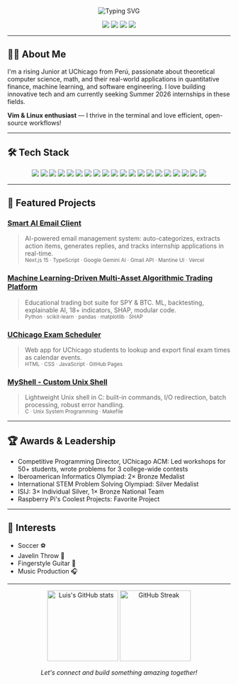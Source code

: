 <!-- Profile Header -->
<p align="center">
  <img src="https://readme-typing-svg.demolab.com?font=Fira+Code&size=28&pause=1000&color=1A73E8&center=true&vCenter=true&width=900&lines=Hi%2C+I'm+Luis+Heysen!;Aspiring+Software+Engineer+%7C+Quant+%7C+AI+Enthusiast;UChicago+%7C+Building+the+Future+of+Tech" alt="Typing SVG"/>
</p>

<p align="center">
  <a href="https://luissalvadorheysen.github.io/portfolio/" target="_blank"><img src="https://img.shields.io/badge/Portfolio-Visit%20My%20Website-1A73E8?style=for-the-badge&logo=googlechrome&logoColor=white"/></a>
  <a href="mailto:lheysent@uchicago.edu"><img src="https://img.shields.io/badge/Email-lheysent%40uchicago.edu-blue?style=for-the-badge&logo=gmail"/></a>
  <a href="https://www.linkedin.com/in/luisheysen" target="_blank"><img src="https://img.shields.io/badge/LinkedIn-LuisHeysen-blue?style=for-the-badge&logo=linkedin"/></a>
  <img src="https://img.shields.io/badge/Location-Chicago,%20IL-red?style=for-the-badge&logo=googlemaps"/>
</p>

---

## 👨‍💻 About Me

I'm a rising Junior at UChicago from Perú, passionate about theoretical computer science, math, and their real-world applications in quantitative finance, machine learning, and software engineering. I love building innovative tech and am currently seeking Summer 2026 internships in these fields.

<strong>Vim & Linux enthusiast</strong> — I thrive in the terminal and love efficient, open-source workflows!

---

## 🛠️ Tech Stack

<p align="center">
  <img src="https://img.shields.io/badge/JavaScript-F7DF1E?style=for-the-badge&logo=javascript&logoColor=black"/>
  <img src="https://img.shields.io/badge/TypeScript-3178C6?style=for-the-badge&logo=typescript&logoColor=white"/>
  <img src="https://img.shields.io/badge/Python-3776AB?style=for-the-badge&logo=python&logoColor=white"/>
  <img src="https://img.shields.io/badge/Java-007396?style=for-the-badge&logo=java&logoColor=white"/>
  <img src="https://img.shields.io/badge/C++-00599C?style=for-the-badge&logo=c%2B%2B&logoColor=white"/>
  <img src="https://img.shields.io/badge/HTML5-E34F26?style=for-the-badge&logo=html5&logoColor=white"/>
  <img src="https://img.shields.io/badge/CSS3-1572B6?style=for-the-badge&logo=css3&logoColor=white"/>
  <img src="https://img.shields.io/badge/Next.js-000000?style=for-the-badge&logo=nextdotjs&logoColor=white"/>
  <img src="https://img.shields.io/badge/React-20232A?style=for-the-badge&logo=react&logoColor=61DAFB"/>
  <img src="https://img.shields.io/badge/Node.js-339933?style=for-the-badge&logo=nodedotjs&logoColor=white"/>
  <img src="https://img.shields.io/badge/Docker-2496ED?style=for-the-badge&logo=docker&logoColor=white"/>
  <img src="https://img.shields.io/badge/AWS-232F3E?style=for-the-badge&logo=amazonaws&logoColor=white"/>
  <img src="https://img.shields.io/badge/Vercel-000000?style=for-the-badge&logo=vercel&logoColor=white"/>
  <img src="https://img.shields.io/badge/Git-F05032?style=for-the-badge&logo=git&logoColor=white"/>
  <img src="https://img.shields.io/badge/GitHub-181717?style=for-the-badge&logo=github&logoColor=white"/>
  <img src="https://img.shields.io/badge/Google%20Gemini%20AI-4285F4?style=for-the-badge&logo=google&logoColor=white"/>
  <img src="https://img.shields.io/badge/Gmail%20API-EA4335?style=for-the-badge&logo=gmail&logoColor=white"/>
  <img src="https://img.shields.io/badge/NextAuth.js-000000?style=for-the-badge&logo=nextdotjs&logoColor=white"/>
  <img src="https://img.shields.io/badge/REST%20APIs-6DB33F?style=for-the-badge&logo=apachespark&logoColor=white"/>
  <img src="https://img.shields.io/badge/OAuth2-008080?style=for-the-badge&logo=oauth&logoColor=white"/>
</p>

---

## 🚀 Featured Projects

### [Smart AI Email Client](https://github.com/LuisSalvadorHeysen/smart_ai_email)
> AI-powered email management system: auto-categorizes, extracts action items, generates replies, and tracks internship applications in real-time.<br>
> <sub>Next.js 15 · TypeScript · Google Gemini AI · Gmail API · Mantine UI · Vercel</sub>

### [Machine Learning-Driven Multi-Asset Algorithmic Trading Platform](https://github.com/LuisSalvadorHeysen/BitcoinBot)
> Educational trading bot suite for SPY & BTC. ML, backtesting, explainable AI, 18+ indicators, SHAP, modular code.<br>
> <sub>Python · scikit-learn · pandas · matplotlib · SHAP</sub>

### [UChicago Exam Scheduler](https://github.com/LuisSalvadorHeysen/uchicago-exam-scheduler)
> Web app for UChicago students to lookup and export final exam times as calendar events.<br>
> <sub>HTML · CSS · JavaScript · GitHub Pages</sub>

### [MyShell - Custom Unix Shell](https://github.com/LuisSalvadorHeysen/shell)
> Lightweight Unix shell in C: built-in commands, I/O redirection, batch processing, robust error handling.<br>
> <sub>C · Unix System Programming · Makefile</sub>

---

## 🏆 Awards & Leadership

- Competitive Programming Director, UChicago ACM: Led workshops for 50+ students, wrote problems for 3 college-wide contests
- Iberoamerican Informatics Olympiad: 2× Bronze Medalist
- International STEM Problem Solving Olympiad: Silver Medalist
- ISIJ: 3× Individual Silver, 1× Bronze National Team
- Raspberry Pi's Coolest Projects: Favorite Project

---

## 🎸 Interests

- Soccer ⚽
- Javelin Throw 🏹
- Fingerstyle Guitar 🎸
- Music Production 🎧

---

<p align="center">
  <img src="https://github-readme-stats.vercel.app/api?username=LuisSalvadorHeysen&show_icons=true&theme=radical" alt="Luis's GitHub stats" height="160"/>
  <img src="https://github-readme-streak-stats.herokuapp.com/?user=LuisSalvadorHeysen&theme=radical" alt="GitHub Streak" height="160"/>
</p>

<p align="center">
  <i>Let's connect and build something amazing together!</i>
</p>

